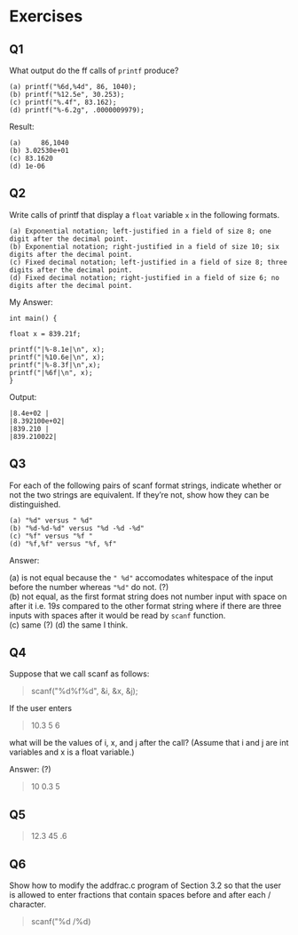 # Exercises

## Q1

What output do the ff calls of `printf` produce?

    (a) printf("%6d,%4d", 86, 1040);
    (b) printf("%12.5e", 30.253);
    (c) printf("%.4f", 83.162);
    (d) printf("%-6.2g", .0000009979);

Result:

    (a)     86,1040
    (b) 3.02530e+01
    (c) 83.1620
    (d) 1e-06

## Q2

Write calls of printf that display a `float` variable `x` in the following formats.

    (a) Exponential notation; left-justified in a field of size 8; one digit after the decimal point.  
    (b) Exponential notation; right-justified in a field of size 10; six digits after the decimal point.  
    (c) Fixed decimal notation; left-justified in a field of size 8; three digits after the decimal point.  
    (d) Fixed decimal notation; right-justified in a field of size 6; no digits after the decimal point.  

My Answer: 

    int main() {

    float x = 839.21f;

    printf("|%-8.1e|\n", x);
    printf("|%10.6e|\n", x);
    printf("|%-8.3f|\n",x);
    printf("|%6f|\n", x);
    }  

Output: 

    |8.4e+02 |
    |8.392100e+02|
    |839.210 |
    |839.210022|

##  Q3

For each of the following pairs of scanf format strings, indicate whether or not the two  strings are equivalent. If they’re not, show how they can be distinguished.

    (a) "%d" versus " %d"
    (b) "%d-%d-%d" versus "%d -%d -%d"
    (c) "%f" versus "%f "
    (d) "%f,%f" versus "%f, %f"

Answer:

(a) is not equal because the `" %d"` accomodates whitespace of the input before the number whereas `"%d"` do not. (?)  
(b) not equal, as the first format string does not number input with space on after it i.e. 19*s* compared to the other format string where if there are three inputs with spaces after it would be read by `scanf` function.  
(c) same (?)
(d) the same I think.

## Q4

Suppose that we call scanf as follows:  
> scanf("%d%f%d", &i, &x, &j);  

If the user enters
> 10.3 5 6

what will be the values of i, x, and j after the call? (Assume that i and j are int variables
and x is a float variable.)

Answer: (?)

> 10 0.3 5

## Q5

> 12.3 45 .6

## Q6

Show how to modify the addfrac.c program of Section 3.2 so that the user is allowed to
enter fractions that contain spaces before and after each / character.

> scanf("%d /%d)

